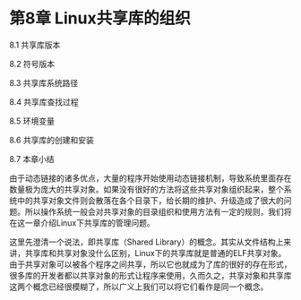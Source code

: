 # 第8章 Linux共享库的组织

8.1 共享库版本

8.2 符号版本

8.3 共享库系统路径

8.4 共享库查找过程

8.5 环境变量

8.6 共享库的创建和安装

8.7 本章小结

由于动态链接的诸多优点，大量的程序开始使用动态链接机制，导致系统里面存在数量极为庞大的共享对象。如果没有很好的方法将这些共享对象组织起来，整个系统中的共享对象文件则会散落在各个目录下，给长期的维护、升级造成了很大的问题。所以操作系统一般会对共享对象的目录组织和使用方法有一定的规则，我们将在这一章介绍Linux下共享库的管理问题。

这里先澄清一个说法，即共享库（Shared
Library）的概念。其实从文件结构上来讲，共享库和共享对象没什么区别，Linux下的共享库就是普通的ELF共享对象。由于共享对象可以被各个程序之间共享，所以它也就成为了库的很好的存在形式，很多库的开发者都以共享对象的形式让程序来使用，久而久之，共享对象和共享库这两个概念已经很模糊了，所以广义上我们可以将它们看作是同一个概念。
